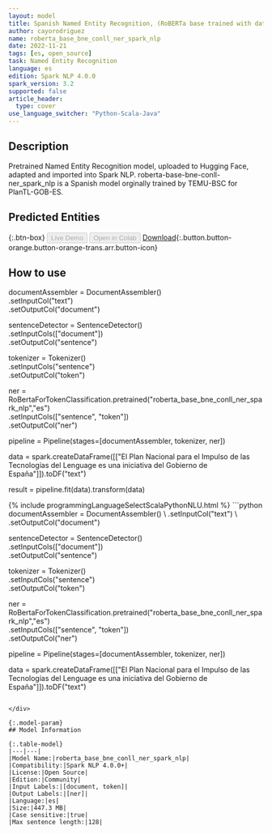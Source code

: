 ```yaml
---
layout: model
title: Spanish Named Entity Recognition, (RoBERTa base trained with data from the National Library of Spain (BNE) and CONLL 2003 data), by the TEMU Unit of the BSC-CNS
author: cayorodriguez
name: roberta_base_bne_conll_ner_spark_nlp
date: 2022-11-21
tags: [es, open_source]
task: Named Entity Recognition
language: es
edition: Spark NLP 4.0.0
spark_version: 3.2
supported: false
article_header:
  type: cover
use_language_switcher: "Python-Scala-Java"
---
```


## Description

Pretrained Named Entity Recognition model, uploaded to Hugging Face, adapted and imported into Spark NLP. roberta-base-bne-conll-ner_spark_nlp is a Spanish model orginally trained by TEMU-BSC for PlanTL-GOB-ES.

## Predicted Entities



{:.btn-box}
<button class="button button-orange" disabled>Live Demo</button>
<button class="button button-orange" disabled>Open in Colab</button>
[Download](https://s3.amazonaws.com/community.johnsnowlabs.com/cayorodriguez/roberta_base_bne_conll_ner_spark_nlp_es_4.0.0_3.2_1669018824287.zip){:.button.button-orange.button-orange-trans.arr.button-icon}

## How to use

documentAssembler = DocumentAssembler() \
    .setInputCol("text") \
    .setOutputCol("document")

sentenceDetector = SentenceDetector()\
.setInputCols(["document"])\
.setOutputCol("sentence")

tokenizer = Tokenizer() \
    .setInputCols("sentence") \
    .setOutputCol("token")
  
ner = RoBertaForTokenClassification.pretrained("roberta_base_bne_conll_ner_spark_nlp","es") \
    .setInputCols(["sentence", "token"]) \
    .setOutputCol("ner")
    
pipeline = Pipeline(stages=[documentAssembler, tokenizer, ner])

data = spark.createDataFrame([["El Plan Nacional para el Impulso de las Tecnologías del Lenguage es una iniciativa del Gobierno de España"]]).toDF("text")

result = pipeline.fit(data).transform(data)

<div class="tabs-box" markdown="1">
{% include programmingLanguageSelectScalaPythonNLU.html %}
```python
documentAssembler = DocumentAssembler() \
    .setInputCol("text") \
    .setOutputCol("document")

sentenceDetector = SentenceDetector()\
.setInputCols(["document"])\
.setOutputCol("sentence")

tokenizer = Tokenizer() \
    .setInputCols("sentence") \
    .setOutputCol("token")
  
ner = RoBertaForTokenClassification.pretrained("roberta_base_bne_conll_ner_spark_nlp","es") \
    .setInputCols(["sentence", "token"]) \
    .setOutputCol("ner")
    
pipeline = Pipeline(stages=[documentAssembler, tokenizer, ner])

data = spark.createDataFrame([["El Plan Nacional para el Impulso de las Tecnologías del Lenguage es una iniciativa del Gobierno de España"]]).toDF("text")
```

</div>

{:.model-param}
## Model Information

{:.table-model}
|---|---|
|Model Name:|roberta_base_bne_conll_ner_spark_nlp|
|Compatibility:|Spark NLP 4.0.0+|
|License:|Open Source|
|Edition:|Community|
|Input Labels:|[document, token]|
|Output Labels:|[ner]|
|Language:|es|
|Size:|447.3 MB|
|Case sensitive:|true|
|Max sentence length:|128|